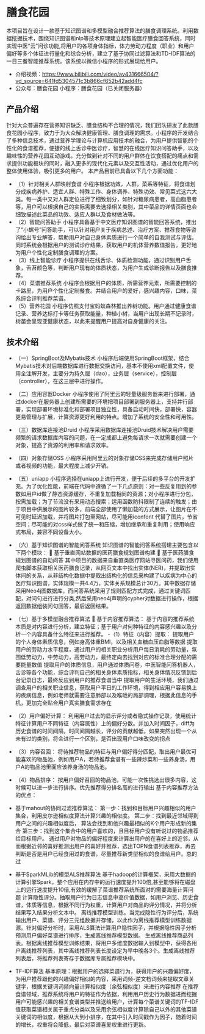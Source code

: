 # 膳食花园
本项目旨在设计一款基于知识图谱和多模型融合推荐算法的膳食调理系统。利用数据挖掘技术，围绕知识图谱和nlp等技术原理建立起智能医疗膳食回答系统，同时实现中医“云”问诊功能,将用户的各项身体指标，体力劳动力程度（职业）和用户偏好等多个体征进行量化和综合分析，建立了基于协同过滤算法和TD-IDF算法的一日三餐智能推荐系统。该系统以微信小程序的形式展现给用户。
- 介绍视频：https://www.bilibili.com/video/av431666504/?vd_source=641fd5304571c3b866cf652b42add4fc
- 公众号：膳食花园 小程序：膳食花园（已关闭服务器）
## 产品介绍
针对大众普遍存在营养知识缺乏、膳食结构不合理的情况，我们团队研发了此款膳食花园小程序，致力于为大众解决健康管理、膳食调理的需求。小程序的开发结合了多种信息技术，通过营养学理论与计算机应用技术的融合，为用户提供智能的个性化的食谱推荐，便捷的线上舌诊中医诊疗，智慧的在线医疗知识问答助手，以及趣味性的营养花园互动游戏。充分做到针对不同的用户群体在饮食搭配的痛点和需求提供功能板块的同时，融入更多的现代化元素以及交互性活动，通过优化用户的整体使用体验，吸引更多的用户。
本产品目前已具备以下几个方面功能：
- （1）针对相关人群映射食谱
小程序根据功效，人群，菜系等特征，将食谱划分成疾病养护、适宜人群、特殊工作、身体调养、特殊功效、常见菜式这六大类。每一类中又对人群定位进行了细致划分，如针对糖尿病患者，高血脂患者等，用户可以根据自己的实际需要去选择相关类别，其中菜品的详情页面也会细致描述此菜品的功效、适应人群以及食材做法等。
- （2）智能问答助手
小程序具备基于中文医疗知识图谱的智能回答系统，推出了“小螺号”问答助手，可以针对用户关于疾病总述、治疗方案、推荐食物等咨询给出专业解答，帮助用户对自己身体素质进行一个简单的自我测试与评估。同时系统会根据用户的测试诊疗结果，获取用户的机体营养数值报告，更好地为用户个性化定制膳食调理的方案。
- （3）线上智能诊疗
小程序提供在线舌诊、体质检测功能，通过识别用户舌象，舌苔颜色等，判断用户现有的体质状态，为用户生成诊断报告以及膳食推荐。
- （4）菜谱推荐系统
小程序会根据用户的体质，所需营养元素，所需要控制的卡路里，为用户个性化定制餐食。并结合用户的爱好，感兴趣内容，口味，菜系综合评判推荐菜谱。
- （5）营养花园
小程序仿照支付宝蚂蚁森林推出养树功能。用户通过健康食谱记录、营养达标打卡等任务获取能量，种植小树，当用户出现长期不记录时，树苗会呈现亚健康状态，以此来提醒用户提高对自身健康的关注。
## 技术介绍
- （一）SpringBoot及Mybatis技术
小程序后端使用SpringBoot框架，结合Mybatis技术对后端数据库进行数据交换访问，基本不使用xml配置文件，使用全注解开发，主要分为持久层（dao），业务层（service），控制层（controller），在这三层中进行操作。
- （二）应用容器Docker
小程序使用了阿里云的轻量级服务器来进行部署，通过docker在服务器上创建所需要的环境把项目部署到服务器上，支持并行部署，实现部署环境标准化和部署项目独立性，具备启动时间快，部署快，容器更易管理与扩展，计算资源更好利用的特点。增加了系统的安全性和可用性。
- （三）数据库连接池Druid
小程序采用数据库连接池Druid技术解决用户需要频繁的请求数据库内容的问题，在一定成都上避免每请求一次就需要创建一个对象，提高了资源的利用率和请求效率。
- （四）对象存储OSS
小程序采用阿里云的对象存储OSS来完成存储用户照片或者视频的功能，最大程度上减少开销。
- （五）uniapp
小程序选择在uniapp上进行开发，便于后续的多平台的开发扩充。为了优化性能，前端在代码中遵循了一下几点原则：对一些反复用到的参数如用户id做了静态资源缓存，不重复加载相同的资源；对小程序进行分包，按需加载；为了节流没有采用动态搜索；运用函数防抖限制了连续的触发；由于项目中供展示的图片较多，前端全部使用了懒加载的方式展示，让图片在不可见时延迟加载，并将图片打包至网站，尽可能用iconfont 代替了图片，节省空间；尽可能的对css样式做了统一和压缩，增加继承和重复利用；使用响应式布局，兼容不同设备大小。 
- （六）基于知识图谱的智能问答系统
知识图谱的智能问答系统搭建主要包含以下两个模块：
	基于垂直网站数据的医药膳食规划图谱构建
	基于医药膳食规划图谱的自动问答
其中项目的数据来自垂直类医疗网站寻医问药，我们使用爬虫脚本获取相关医药膳食记录，从网页文本中找出实体(NER)，并提取出实体间的关系，从非结构化数据中提取出结构化的信息来构建了以疾病为中心的医疗知识图谱，实体规模一共4.4万，实体关系规模总计30万。其中数据存储采用Neo4j图数据库，而问答系统采用了规则匹配方式完成，通过关键词匹配，对问句进行进行分类,然后采用neo4j声明的cypher对数据进行操作，根据返回数据组装问句回答，最后返回结果。
 
- （七）基于多模型融合推荐算法
	基于内容推荐算法：
基于内容的推荐系统本质是对内容进行分析，建立特征；基于用户对何种特征的内容感兴趣以及分析一个内容具备什么特征来进行推荐。
-（1）特征（内容）提取：
提取用户的个人身体素质信息，例如身高体重BMI，以及相关血糖血压血脂等数据
提取用户的劳动力水平程度，通过用户的相关职业分析用户每日消耗的劳动量，氛围低劳动力，中劳动力，高劳动力，最终定向去找到对应的标准合理分配的需要能量数值
提取用户的体质信息，用户通过体质问卷，中医智能问答机器人，舌诊等各个功能，综合评判自己的相关身体素质指标，相关身体情况反馈到后台记录日志，最终反应到用户的推荐食谱当中
提取用户的生活环境，我们通过调查用户的相关职业信息，获取用户平日的工作环境，得到相应用户容易换上的疾病信息，例如老师就需要注意肺部以及喉咙的局部调理，根据此信息的手机，更加完全贴合用户真实膳食需求存在
- （2）用户偏好计算：
利用用户过去的显示评分或者隐式操作记录，使用统计特征计算用户不同特征（内容属性）上的偏好分数。并加入时间因子，diff为历史食谱的时间间隔，时间间隔越长，评分的贡献越低，如果突然出现一个从未有过的类别，将会进行一个区别，是否出现用户口味改变的拐点
- （3）内容召回：
将待推荐物品的特征与用户偏好得分匹配，取出用户最优可能喜欢的物品池，例如用户A，若待推荐食谱有一些辣炒菜和一些养身汤，用户A的物品池里面应该养身汤的物品池。
- （4）物品排序：
按用户偏好召回的物品池，可能一次性挑选出很多内容，这时候可以进一步进行排序。优先推荐得分排名高的进行输出
基于内容推荐方法的优点：
- 基于mahout的协同过滤推荐算法：
第一步：找到和目标用户兴趣相似的用户集合，利用皮尔逊相似度算法计算兴趣的相似度。
第二步：找到最近邻域得到用户之间的兴趣相似度后， 算法会找到和他兴趣最相似的K个用户形成新的集合
第三步：找到这个集合中的用户喜欢的，且目标用户没有听说过的物品推荐给目标用户。
通过用户对物品的偏好程度来计算出用户的在喜好上的近邻，从而根据近邻的喜好推测出用户的喜好并推荐，选出TOPN食谱列表推荐，再去判断是否是用户已经食用过的食谱，尽量推荐新类型相似的食谱给用户。总的过
- 基于SparkMLib的模型ALS推荐算法
基于hadoop的计算框架，采用大数据的计算引擎Spark，整个应用在内存中的运行速度提升100倍,甚至能够将在磁盘上的运行速度提升10倍,有效的缓解了菜谱推荐系统所面对的需要海量计算问题
计算隐性评分。抽取用户行为日志信息中高价值数据，如用户浏览、历史食谱，体质等信息，根据不同行为权重，计算用户对商品的评分情况，并将分析结果写入结果分析文本中。
离线推荐模型训练。当完成隐性行为评分后，系统输出用户、菜谱、评分三元组数据并存储，以此作为离线推荐模型训练数据源。针对偏好分析时，采用ALS算法计算用户隐性因子，并根据隐性因子分析预测用户偏好菜谱进行排序，生成离线推荐模型数据。
生成离线推荐商品列表。根据离线推荐模型训练结果，将用户多维度数据输入到模型中，获得各用户离线推荐列表，其中离线推荐列表长度设定为早中晚各3个。生成离线推荐列表后，将推荐列表寄存于数据库专属推荐模块中。
- TF-IDF算法
基本原理：根据用户的选择菜谱行为，获得用户的兴趣偏好度，为用户推荐跟他的兴趣偏好相似的内容，采用词频-逆文档词频来提取文章关键字，根据关键词词频向量计算相似度（余弦相似度）来进行内容推荐
在推荐食谱领域，推荐系统将用户的特征作为依据，利用用户历史行为数据进而挖掘用户可能感兴趣的相关食谱类型并推送给用户，计算每个菜谱关键词的TF-IDF值获取菜谱相关属于重点分类以及采用余弦相似度计算除自己以外的其他菜谱关键词的相似度，根据从大到小排序，在其中引入时间戳作为因子，随着时间的增长，权重将会降低，最后对菜谱喜爱权重进行更新。
